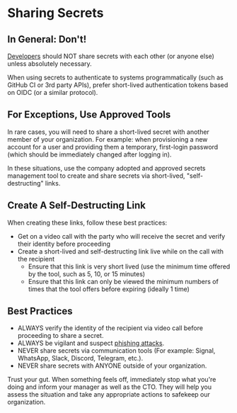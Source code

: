 # Sharing Secrets

## In General: Don't!

[Developers](./devs.md) should NOT share secrets with each other (or anyone else) unless absolutely necessary.

When using secrets to authenticate to systems programmatically (such as GitHub CI or 3rd party APIs), prefer short-lived authentication tokens based on OIDC (or a similar protocol).

## For Exceptions, Use Approved Tools

In rare cases, you will need to share a short-lived secret with another member of your organization. For example: when provisioning a new account for a user and providing them a temporary, first-login password (which should be immediately changed after logging in).

In these situations, use the company adopted and approved secrets management tool to create and share secrets via short-lived, "self-destructing" links.

## Create A Self-Destructing Link

When creating these links, follow these best practices:

- Get on a video call with the party who will receive the secret and verify their identity before proceeding
- Create a short-lived and self-destructing link live while on the call with the recipient
  - Ensure that this link is very short lived (use the minimum time offered by the tool, such as 5, 10, or 15 minutes)
  - Ensure that this link can only be viewed the minimum numbers of times that the tool offers before expiring (ideally 1 time)

## Best Practices

- ALWAYS verify the identity of the recipient via video call before proceeding to share a secret.
- ALWAYS be vigilant and suspect [phishing attacks](./phishing.md).
- NEVER share secrets via communication tools (For example: Signal, WhatsApp, Slack, Discord, Telegram, etc.).
- NEVER share secrets with ANYONE outside of your organization.

Trust your gut. When something feels off, immediately stop what you're doing and inform your manager as well as the CTO. They will help you assess the situation and take any appropriate actions to safekeep our organization.
